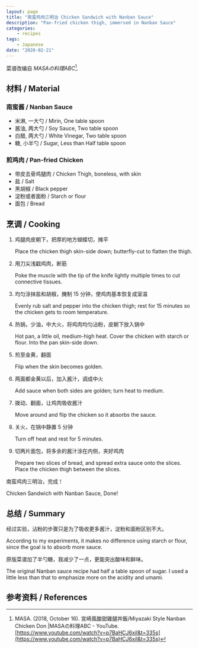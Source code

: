 ```yaml
---
layout: page
title: "南蛮鸡肉三明治 Chicken Sandwich with Nanban Sauce"
description: "Pan-fried chicken thigh, immersed in Nanban Sauce"
categories:
    - recipes
tags:
    - Japanese
date: "2020-02-21"
---
```


菜谱改编自 _MASAの料理ABC_[^1].

## 材料 / Material

### 南蛮酱 / Nanban Sauce

- 米淋, 一大勺 / Mirin, One table spoon
- 酱油, 两大勺 / Soy Sauce, Two table spoon
- 白醋, 两大勺 / White Vinegar, Two table spoon
- 糖, 小半勺 / Sugar, Less than Half table spoon

### 煎鸡肉 / Pan-fried Chicken

- 带皮去骨鸡腿肉 / Chicken Thigh, boneless, with skin
- 盐 / Salt
- 黑胡椒 / Black pepper
- 淀粉或者面粉 / Starch or flour
- 面包 / Bread

## 烹调 / Cooking

1. 鸡腿肉皮朝下，把厚的地方蝴蝶切，摊平
   
   Place the chicken thigh skin-side down; butterfly-cut to flatten the thigh.

2. 用刀尖浅戳鸡肉，断筋
   
   Poke the muscle with the tip of the knife lightly multiple times to cut connective tissues.

3. 均匀涂抹盐和胡椒，腌制 15 分钟，使鸡肉基本恢复成室温
   
   Evenly rub salt and pepper into the chicken thigh; rest for 15 minutes so the chicken gets to room temperature.

4. 热锅，少油，中大火，将鸡肉均匀沾粉，皮朝下放入锅中
   
   Hot pan, a little oil, medium-high heat. Cover the chicken with starch or flour. Into the pan skin-side down.

5. 煎至金黄，翻面
   
   Flip when the skin becomes golden.

6. 两面都金黄以后，加入酱汁，调成中火
   
   Add sauce when both sides are golden; turn heat to medium.

7. 拨动、翻面，让鸡肉吸收酱汁
   
   Move around and flip the chicken so it absorbs the sauce.

8. 关火，在锅中静置 5 分钟
   
   Turn off heat and rest for 5 minutes.

9. 切两片面包，将多余的酱汁涂在内侧，夹好鸡肉
   
   Prepare two slices of bread, and spread extra sauce onto the slices. Place the chicken thigh between the slices.

南蛮鸡肉三明治，完成！

Chicken Sandwich with Nanban Sauce, Done!



## 总结 / Summary

经过实验，沾粉的步骤只是为了吸收更多酱汁，淀粉和面粉区别不大。

According to my experiments, it makes no difference using starch or flour, since the goal is to absorb more sauce.

原版菜谱加了半勺糖，我减少了一点，更能突出酸味和鲜味。

The original Nanban sauce recipe had half a table spoon of sugar. I used a little less than that to emphasize more on the acidity and umami.

## 参考资料 / References

[^1]: MASA. (2018, October 16). 宮崎風酸甜雞腿丼飯/Miyazaki Style Nanban Chicken Don \|MASAの料理ABC - YouTube. [https://www.youtube.com/watch?v=p7BaHCJ6xiI&t=335s](https://www.youtube.com/watch?v=p7BaHCJ6xiI&t=335s)
